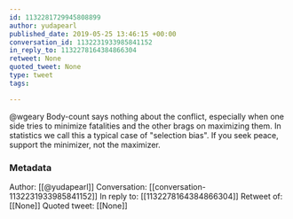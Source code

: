 ```yaml
---
id: 1132281729945808899
author: yudapearl
published_date: 2019-05-25 13:46:15 +00:00
conversation_id: 1132231933985841152
in_reply_to: 1132278164384866304
retweet: None
quoted_tweet: None
type: tweet
tags:

---
```


@wgeary Body-count says nothing about the conflict, especially when one side tries to minimize fatalities and the other brags on maximizing them. In statistics we call this a typical case of "selection bias". If you seek peace, support the minimizer, not the maximizer.

### Metadata

Author: [[@yudapearl]]
Conversation: [[conversation-1132231933985841152]]
In reply to: [[1132278164384866304]]
Retweet of: [[None]]
Quoted tweet: [[None]]

